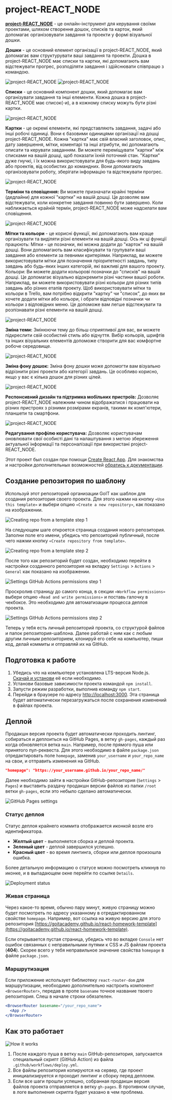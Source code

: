 # project-REACT_NODE

**[project-REACT_NODE](https://tkachenko01001.github.io/project-REACT_NODE/home)** -
це онлайн-інструмент для керування своїми проектами, шляхом створення дошок,
списків та карток, який допомагає організовувати завдання та проекти у формі
візуальної дошки.

**Дошки** - це основний елемент організації в project-REACT_NODE, який допомагає
вам структурувати ваші завдання та проекти. Дошка в project-REACT_NODE має
списки та картки, які допомагають вам відстежувати прогрес, розподіляти завдання
і здійснювати співпрацю з командою.

![project-REACT_NODE](./src/images/) ![project-REACT_NODE](./src/images/)

**Списки** - це основний компонент дошки, який допомагає вам організувати
завдання та інші елементи. Кожна дошка в project-REACT_NODE має список(-и), а в
кожному списку можуть бути різні картки.

![project-REACT_NODE](./src/images/)

**Картки** - це окремі елементи, які представляють завдання, задачі або інші
робочі одиниці. Вони є базовими одиницями організації на дошці
project-REACT_NODE. Кожна "картка" має свій власний заголовок, опис, дату
завершення, мітки, коментарі та інші атрибути, які допомагають описати та
керувати завданням. Ви можете переміщувати "картки" між списками на вашій дошці,
щоб показати їхній поточний стан. "Картки" дуже гнучкі, і їх можна
використовувати для будь-якого виду завдань або проектів, від особистих до
командних. Вони допомагають організовувати роботу, зберігати інформацію та
відстежувати прогрес.

![project-REACT_NODE](./src/images/)

**Терміни та сповіщення:** Ви можете призначати крайні терміни (дедлайни) для
кожної "картки" на вашій дошці. Це дозволяє вам відстежувати, коли конкретне
завдання повинно бути завершено. Коли наближається крайній термін,
project-REACT_NODE може надсилати вам сповіщення.

![project-REACT_NODE](./src/images/)

**Мітки та кольори** - це корисні функції, які допомагають вам краще
організувати та виділяти різні елементи на вашій дошці. Ось як ці функції
працюють: Мітки - це позначки, які можна додати до "карток" на вашій дошці. Вони
допомагають вам класифікувати та групувати ваші завдання або елементи за певними
критеріями. Наприклад, ви можете використовувати мітки для позначення
пріоритетності завдань, типу завдань або будь-яких інших категорій, які важливі
для вашого проекту. Кольори: Ви можете додати кольорові позначки до "списків" на
вашій дошці. Це допомагає візуально відокремити різні частини вашої роботи.
Наприклад, ви можете використовувати різні кольори для різних типів завдань або
різних етапів проекту. Щоб використовувати мітки та кольори в Trello, вам
потрібно відкрити "картку" чи "список", до яких ви хочете додати мітки або
кольори, і обрати відповідні позначки чи кольори з відповідних меню. Це допоможе
вам легше відстежувати та розпізнавати різні елементи на вашій дошці.

![project-REACT_NODE](./src/images/)

**Зміна теми:** Змінюючи тему до більш сприятливої для вас, ви можете
підкреслити свій особистий стиль або відчуття. Вибір кольорів, шрифтів та інших
візуальних елементів допоможе створити для вас комфортне робоче середовище.

![project-REACT_NODE](./src/images/)

**Зміна фону дошок:** Зміна фону дошки може допомогти вам візуально відрізнити
різні проекти або категорії завдань. Це особливо корисно, якщо у вас є кілька
дошок для різних цілей.

![project-REACT_NODE](./src/images/)

**Респонсивний дизайн та підтримка мобільних пристроїв:** Дозволяє
project-REACT_NODE належним чином відображатися і працювати на різних пристроях
з різними розмірами екранів, такими як комп'ютери, планшети та смартфони.

![project-REACT_NODE](./src/images/)

**Редагування профілю користувача:** Дозволяє користувачам оновлювати свої
особисті дані та налаштування з метою збереження актуальної інформації та
персоналізації при використані project-REACT_NODE.

Этот проект был создан при помощи
[Create React App](https://github.com/facebook/create-react-app). Для знакомства
и настройки дополнительных возможностей
[обратись к документации](https://facebook.github.io/create-react-app/docs/getting-started).

## Создание репозитория по шаблону

Используй этот репозиторий организации GoIT как шаблон для создания репозитория
своего проекта. Для этого нажми на кнопку `«Use this template»` и выбери опцию
`«Create a new repository»`, как показано на изображении.

![Creating repo from a template step 1](./assets/template-step-1.png)

На следующем шаге откроется страница создания нового репозитория. Заполни поле
его имени, убедись что репозиторий публичный, после чего нажми кнопку
`«Create repository from template»`.

![Creating repo from a template step 2](./assets/template-step-2.png)

После того как репозиторий будет создан, необходимо перейти в настройки
созданного репозитория на вкладку `Settings` > `Actions` > `General` как
показано на изображении.

![Settings GitHub Actions permissions step 1](./assets/gh-actions-perm-1.png)

Проскролив страницу до самого конца, в секции `«Workflow permissions»` выбери
опцию `«Read and write permissions»` и поставь галочку в чекбоксе. Это
необходимо для автоматизации процесса деплоя проекта.

![Settings GitHub Actions permissions step 2](./assets/gh-actions-perm-2.png)

Теперь у тебя есть личный репозиторий проекта, со структурой файлов и папок
репозитория-шаблона. Далее работай с ним как с любым другим личным репозиторием,
клонируй его себе на компьютер, пиши код, делай коммиты и отправляй их на
GitHub.

## Подготовка к работе

1. Убедись что на компьютере установлена LTS-версия Node.js.
   [Скачай и установи](https://nodejs.org/en/) её если необходимо.
2. Установи базовые зависимости проекта командой `npm install`.
3. Запусти режим разработки, выполнив команду `npm start`.
4. Перейди в браузере по адресу [http://localhost:3000](http://localhost:3000).
   Эта страница будет автоматически перезагружаться после сохранения изменений в
   файлах проекта.

## Деплой

Продакшн версия проекта будет автоматически проходить линтинг, собираться и
деплоиться на GitHub Pages, в ветку `gh-pages`, каждый раз когда обновляется
ветка `main`. Например, после прямого пуша или принятого пул-реквеста. Для этого
необходимо в файле `package.json` отредактировать поле `homepage`, заменив
`your_username` и `your_repo_name` на свои, и отправить изменения на GitHub.

```json
"homepage": "https://your_username.github.io/your_repo_name/"
```

Далее необходимо зайти в настройки GitHub-репозитория (`Settings` > `Pages`) и
выставить раздачу продакшн версии файлов из папки `/root` ветки `gh-pages`, если
это небыло сделано автоматически.

![GitHub Pages settings](./assets/repo-settings.png)

### Статус деплоя

Статус деплоя крайнего коммита отображается иконкой возле его идентификатора.

- **Желтый цвет** - выполняется сборка и деплой проекта.
- **Зеленый цвет** - деплой завершился успешно.
- **Красный цвет** - во время линтинга, сборки или деплоя произошла ошибка.

Более детальную информацию о статусе можно посмотреть кликнув по иконке, и в
выпадающем окне перейти по ссылке `Details`.

![Deployment status](./assets/deploy-status.png)

### Живая страница

Через какое-то время, обычно пару минут, живую страницу можно будет посмотреть
по адресу указанному в отредактированном свойстве `homepage`. Например, вот
ссылка на живую версию для этого репозитория
[https://goitacademy.github.io/react-homework-template](https://goitacademy.github.io/react-homework-template).

Если открывается пустая страница, убедись что во вкладке `Console` нет ошибок
связанных с неправильными путями к CSS и JS файлам проекта (**404**). Скорее
всего у тебя неправильное значение свойства `homepage` в файле `package.json`.

### Маршрутизация

Если приложение использует библиотеку `react-router-dom` для маршрутизации,
необходимо дополнительно настроить компонент `<BrowserRouter>`, передав в пропе
`basename` точное название твоего репозитория. Слеш в начале строки обязателен.

```jsx
<BrowserRouter basename="/your_repo_name">
  <App />
</BrowserRouter>
```

## Как это работает

![How it works](./assets/how-it-works.png)

1. После каждого пуша в ветку `main` GitHub-репозитория, запускается специальный
   скрипт (GitHub Action) из файла `.github/workflows/deploy.yml`.
2. Все файлы репозитория копируются на сервер, где проект инициализируется и
   проходит линтинг и сборку перед деплоем.
3. Если все шаги прошли успешно, собранная продакшн версия файлов проекта
   отправляется в ветку `gh-pages`. В противном случае, в логе выполнения
   скрипта будет указано в чем проблема.
